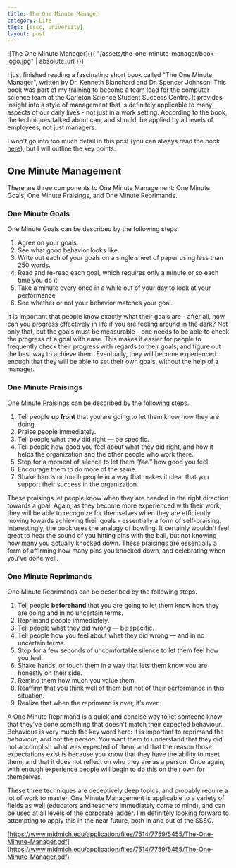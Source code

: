 ```yaml
---
title: The One Minute Manager
category: Life
tags: [sssc, university]
layout: post
---
```


![The One Minute Manager]({{ "/assets/the-one-minute-manager/book-logo.jpg" | absolute_url }})

I just finished reading a fascinating short book called "The One Minute Manager", written by Dr. Kenneth Blanchard and Dr. Spencer Johnson. This book was part of my training to become a team lead for the computer science team at the Carleton Science Student Success Centre. It provides insight into a style of management that is definitely applicable to many aspects of our daily lives - not just in a work setting.<!--more--> According to the book, the techniques talked about can, and should, be applied by all levels of employees, not just managers.

I won't go into too much detail in this post (you can always read the book [here](https://www.midmich.edu/application/files/7514/7759/5455/The-One-Minute-Manager.pdf)), but I will outline the key points.

## One Minute Management

There are three components to One Minute Management: One Minute Goals, One Minute Praisings, and One Minute Reprimands.

### One Minute Goals

One Minute Goals can be described by the following steps.

1. Agree on your goals.
2. See what good behavior looks like.
3. Write out each of your goals on a single sheet of paper using less than 250 words.
4. Read and re-read each goal, which requires only a minute or so each time you do it.
5. Take a minute every once in a while out of your day to look at your performance
6. See whether or not your behavior matches your goal.

It is important that people know exactly what their goals are - after all, how can you progress effectively in life if you are feeling around in the dark? Not only that, but the goals must be measurable - one needs to be able to check the progress of a goal with ease. This makes it easier for people to frequently check their progress with regards to their goals, and figure out the best way to achieve them. Eventually, they will become experienced enough that they will be able to set their own goals, without the help of a manager.

### One Minute Praisings

One Minute Praisings can be described by the following steps.

1. Tell people __up front__ that you are going to let them know how they are doing.
2. Praise people immediately.
3. Tell people what they did right — be specific.
4. Tell people how good you feel about what they did right, and how it helps the organization and the other people who work there.
5. Stop for a moment of silence to let them “_feel_” how good you feel.
6. Encourage them to do more of the same.
7. Shake hands or touch people in a way that makes it clear that you support their success in the organization.

These praisings let people know when they are headed in the right direction towards a goal. Again, as they become more experienced with their work, they will be able to recognize for themselves when they are efficiently moving towards achieving their goals - essentially a form of self-praising. Interestingly, the book uses the analogy of bowling. It certainly wouldn't feel great to hear the sound of you hitting pins with the ball, but not knowing how many you actually knocked down. These praisings are essentially a form of affirming how many pins you knocked down, and celebrating when you've done well.

### One Minute Reprimands

One Minute Reprimands can be described by the following steps.

1. Tell people __beforehand__ that you are going to let them know how they are doing and in no uncertain terms.
2. Reprimand people immediately.
3. Tell people what they did wrong — be specific.
4. Tell people how you feel about what they did wrong — and in no uncertain terms.
5. Stop for a few seconds of uncomfortable silence to let them feel how you feel.
6. Shake hands, or touch them in a way that lets them know you are honestly on their side.
7. Remind them how much you value them.
8. Reaffirm that you think well of them but not of their performance in this situation.
9. Realize that when the reprimand is over, it’s over.

A One Minute Reprimand is a quick and concise way to let someone know that they've done something that doesn't match their expected behaviour. Behavious is very much the key word here: it is important to reprimand the _behaviour_, and not the _person_. You want them to understand that they did not accomplish what was expected of them, and that the reason those expectations exist is because you know that they have the ability to meet them, and that it does not reflect on who they are as a person. Once again, with enough experience people will begin to do this on their own for themselves.

These three techniques are deceptively deep topics, and probably require a lot of work to master. One Minute Management is applicable to a variety of fields as well (educators and teachers immediately come to mind), and can be used at all levels of the corporate ladder. I'm definitely looking forward to attempting to apply this in the near future, both in and out of the SSSC.

[https://www.midmich.edu/application/files/7514/7759/5455/The-One-Minute-Manager.pdf](https://www.midmich.edu/application/files/7514/7759/5455/The-One-Minute-Manager.pdf)

